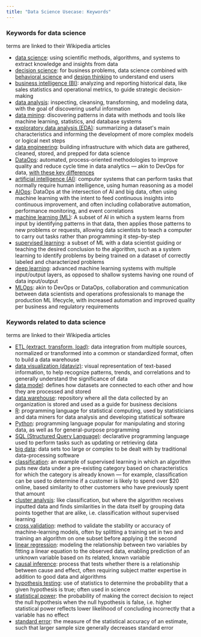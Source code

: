 ```yaml
---
title: "Data Science Usecase: Keywords"
---
```


### Keywords for data science

terms are linked to their Wikipedia articles

- [data science](https://en.wikipedia.org/wiki/Data_science): using scientific methods, algorithms, and systems to extract knowledge and insights from data
- [decision science](https://en.wikipedia.org/wiki/Decision_science): for business problems, data science combined with [behavioral science](https://en.wikipedia.org/wiki/Behavioural_sciences) and [design thinking](https://en.wikipedia.org/wiki/Design_thinking) to understand end users
- [business intelligence (BI)](https://en.wikipedia.org/wiki/Business_intelligence): analyzing and reporting historical data, like sales statistics and operational metrics, to guide strategic decision-making
- [data analysis](https://en.wikipedia.org/wiki/Data_analysis): inspecting, cleansing, transforming, and modeling data, with the goal of discovering useful information
- [data mining](https://en.wikipedia.org/wiki/Data_mining): discovering patterns in data with methods and tools like machine learning, statistics, and database systems
- [exploratory data analysis (EDA)](https://en.wikipedia.org/wiki/Exploratory_data_analysis): summarizing a dataset's main characteristics and informing the development of more complex models or logical next steps
- [data engineering](https://en.wikipedia.org/wiki/Data_engineering): building infrastructure with which data are gathered, cleaned, stored, and prepped for data science
- [DataOps](https://en.wikipedia.org/wiki/DataOps): automated, process-oriented methodologies to improve quality and reduce cycle time in data analytics — akin to DevOps for data, [with these key differences](https://medium.com/data-ops/dataops-is-not-just-devops-for-data-6e03083157b7)
- [artificial intelligence (AI)](https://en.wikipedia.org/wiki/Artificial_intelligence): computer systems that can perform tasks that normally require human intelligence, using human reasoning as a model
- [AIOps](https://en.wikipedia.org/wiki/AIOps): DataOps at the intersection of AI and big data, often using machine learning with the intent to feed continuous insights into continuous improvement, and often including collaborative automation, performance monitoring, and event correlations
- [machine learning (ML)](https://en.wikipedia.org/wiki/Machine_learning): A subset of AI in which a system learns from input by identifying patterns in that data, then applies those patterns to new problems or requests, allowing data scientists to teach a computer to carry out tasks rather than programming it step-by-step
- [supervised learning](https://en.wikipedia.org/wiki/Supervised_learning): a subset of ML with a data scientist guiding or teaching the desired conclusion to the algorithm, such as a system learning to identify problems by being trained on a dataset of correctly labeled and characterized problems
- [deep learning](https://en.wikipedia.org/wiki/Deep_learning): advanced machine learning systems with multiple input/output layers, as opposed to shallow systems having one round of data input/output
- [MLOps](https://en.wikipedia.org/wiki/MLOps): akin to DevOps or DataOps, collaboration and communication between data scientists and operations professionals to manage the production ML lifecycle, with increased automation and improved quality per business and regulatory requirements

### Keywords related to data science

terms are linked to their Wikipedia articles

- [ETL (extract, transform, load)](https://en.wikipedia.org/wiki/Extract,_transform,_load): data integration from multiple sources, normalized or transformed into a common or standardized format, often to build a data warehouse
- [data visualization (dataviz)](https://en.wikipedia.org/wiki/Data_visualization): visual representation of text-based information, to help recognize patterns, trends, and correlations and to generally understand the significance of data
- [data model](https://en.wikipedia.org/wiki/Data_model): defines how datasets are connected to each other and how they are processed and stored
- [data warehouse](https://en.wikipedia.org/wiki/Data_warehouse): repository where all the data collected by an organization is stored and used as a guide for business decisions
- [R](https://en.wikipedia.org/wiki/R_(programming_language)): programming language for statistical computing, used by statisticians and data miners for data analysis and developing statistical software
- [Python](https://en.wikipedia.org/wiki/Python_(programming_language)): programming language popular for manipulating and storing data, as well as for general-purpose programming
- [SQL (Structured Query Language)](https://en.wikipedia.org/wiki/SQL): declarative programming language used to perform tasks such as updating or retrieving data
- [big data](https://en.wikipedia.org/wiki/Big_data): data sets too large or complex to be dealt with by traditional data-processing software
- [classification](https://en.wikipedia.org/wiki/Statistical_classification): an example of supervised learning in which an algorithm puts new data under a pre-existing category based on characteristics for which the category is already known — for example, classification can be used to determine if a customer is likely to spend over $20 online, based similarity to other customers who have previously spent that amount
- [cluster analysis](https://en.wikipedia.org/wiki/Cluster_analysis): like classification, but where the algorithm receives inputted data and finds similarities in the data itself by grouping data points together that are alike, i.e. classification without supervised learning
- [cross validation](https://en.wikipedia.org/wiki/Cross-validation_(statistics)): method to validate the stability or accuracy of machine-learning models, often by splitting a training set in two and training an algorithm on one subset before applying it the second
- [linear regression](https://en.wikipedia.org/wiki/Linear_regression): modeling the relationship between two variables by fitting a linear equation to the observed data, enabling prediction of an unknown variable based on its related, known variable
- [causal inference](https://en.wikipedia.org/wiki/Causal_inference): process that tests whether there is a relationship between cause and effect, often requiring subject matter expertise in addition to good data and algorithms
- [hypothesis testing](https://en.wikipedia.org/wiki/Statistical_hypothesis_testing): use of statistics to determine the probability that a given hypothesis is true; often used in science
- [statistical power](https://en.wikipedia.org/wiki/Power_(statistics)): the probability of making the correct decision to reject the null hypothesis when the null hypothesis is false, i.e. higher statistical power reflects lower likelihood of concluding incorrectly that a variable has no effect
- [standard error](https://en.wikipedia.org/wiki/Standard_error): the measure of the statistical accuracy of an estimate, such that larger sample size generally decreases standard error
